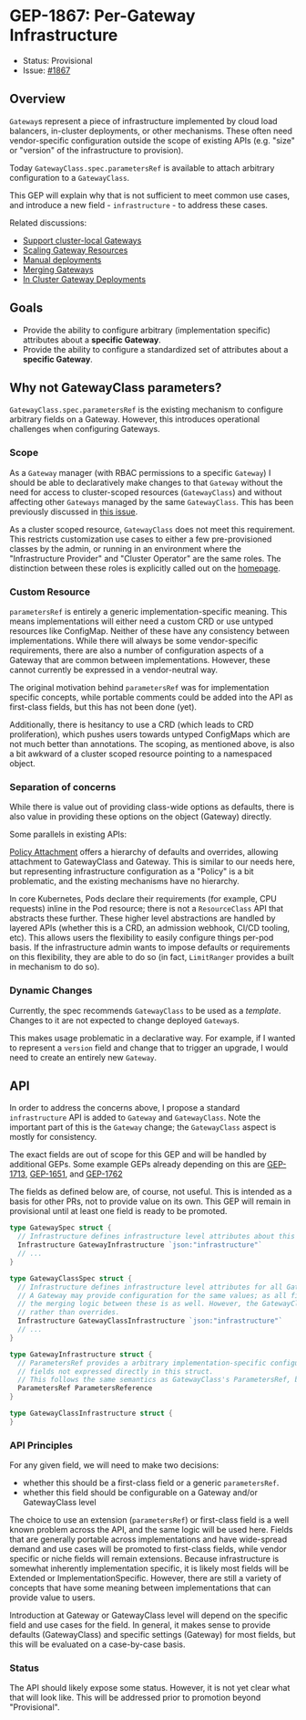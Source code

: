 # GEP-1867: Per-Gateway Infrastructure

* Status: Provisional
* Issue: [#1867](https://github.com/kubernetes-sigs/gateway-api/issues/1867)

## Overview

`Gateway`s represent a piece of infrastructure implemented by cloud load balancers, in-cluster deployments, or other mechanisms.
These often need vendor-specific configuration outside the scope of existing APIs (e.g. "size" or "version" of the infrastructure to provision).

Today `GatewayClass.spec.parametersRef` is available to attach arbitrary configuration to a `GatewayClass`.

This GEP will explain why that is not sufficient to meet common use cases, and introduce a new field - `infrastructure` - to address these cases.

Related discussions:
* [Support cluster-local Gateways](https://github.com/kubernetes-sigs/gateway-api/discussions/1247)
* [Scaling Gateway Resources](https://github.com/kubernetes-sigs/gateway-api/discussions/1355)
* [Manual deployments](https://github.com/kubernetes-sigs/gateway-api/issues/1687)
* [Merging Gateways](https://github.com/kubernetes-sigs/gateway-api/pull/1863)
* [In Cluster Gateway Deployments](https://github.com/kubernetes-sigs/gateway-api/pull/1757)

## Goals

* Provide the ability to configure arbitrary (implementation specific) attributes about a **specific Gateway**.
* Provide the ability to configure a standardized set of attributes about a **specific Gateway**.

## Why not GatewayClass parameters?

`GatewayClass.spec.parametersRef` is the existing mechanism to configure arbitrary fields on a Gateway.
However, this introduces operational challenges when configuring Gateways.

### Scope

As a `Gateway` manager (with RBAC permissions to a specific `Gateway`) I should be able to declaratively make changes to that `Gateway` without the need for access to cluster-scoped resources (`GatewayClass`) and without affecting other `Gateways` managed by the same `GatewayClass`.
This has been previously discussed in [this issue](https://github.com/kubernetes-sigs/gateway-api/issues/567).

As a cluster scoped resource, `GatewayClass` does not meet this requirement.
This restricts customization use cases to either a few pre-provisioned classes by the admin, or running in an environment where the "Infrastructure Provider" and "Cluster Operator" are the same roles.
The distinction between these roles is explicitly called out on the [homepage](https://gateway-api.sigs.k8s.io/#what-is-the-gateway-api).

### Custom Resource

`parametersRef` is entirely a generic implementation-specific meaning.
This means implementations will either need a custom CRD or use untyped resources like ConfigMap.
Neither of these have any consistency between implementations.
While there will always be some vendor-specific requirements, there are also a number of configuration aspects of a Gateway that are common between implementations.
However, these cannot currently be expressed in a vendor-neutral way.

The original motivation behind `parametersRef` was for implementation specific concepts, while portable comments could be added into the API as first-class fields, but this has not been done (yet).

Additionally, there is hesitancy to use a CRD (which leads to CRD proliferation), which pushes users towards untyped ConfigMaps which are not much better than annotations.
The scoping, as mentioned above, is also a bit awkward of a cluster scoped resource pointing to a namespaced object.

### Separation of concerns

While there is value out of providing class-wide options as defaults, there is also value in providing these options on the object (Gateway) directly.

Some parallels in existing APIs:

[Policy Attachment](https://gateway-api.sigs.k8s.io/references/policy-attachment) offers a hierarchy of defaults and overrides, allowing attachment to GatewayClass and Gateway.
This is similar to our needs here, but representing infrastructure configuration as a "Policy" is a bit problematic, and the existing mechanisms have no hierarchy.

In core Kubernetes, Pods declare their requirements (for example, CPU requests) inline in the Pod resource; there is not a `ResourceClass` API that abstracts these further.
These higher level abstractions are handled by layered APIs (whether this is a CRD, an admission webhook, CI/CD tooling, etc).
This allows users the flexibility to easily configure things per-pod basis.
If the infrastructure admin wants to impose defaults or requirements on this flexibility, they are able to do so (in fact, `LimitRanger` provides a built in mechanism to do so).

### Dynamic Changes

Currently, the spec recommends `GatewayClass` to be used as a *template*.
Changes to it are not expected to change deployed `Gateway`s.

This makes usage problematic in a declarative way.
For example, if I wanted to represent a `version` field and change that to trigger an upgrade, I would need to create an entirely new `Gateway`.

## API

In order to address the concerns above, I propose a standard `infrastructure` API is added to `Gateway` and `GatewayClass`.
Note the important part of this is the `Gateway` change; the `GatewayClass` aspect is mostly for consistency.

The exact fields are out of scope for this GEP and will be handled by additional GEPs.
Some example GEPs already depending on this are [GEP-1713](/geps/gep-1713.md), [GEP-1651](/geps/gep-1651.md), and [GEP-1762](/geps/gep-1762.md)

The fields as defined below are, of course, not useful.
This is intended as a basis for other PRs, not to provide value on its own.
This GEP will remain in provisional until at least one field is ready to be promoted.

```go
type GatewaySpec struct {
  // Infrastructure defines infrastructure level attributes about this Gateway instance.
  Infrastructure GatewayInfrastructure `json:"infrastructure"`
  // ...
}

type GatewayClassSpec struct {
  // Infrastructure defines infrastructure level attributes for all Gateways in this class.
  // A Gateway may provide configuration for the same values; as all fields in GatewayInfrastructure are implementation specific,
  // the merging logic between these is as well. However, the GatewayClass is generally expected to be providing defaults
  // rather than overrides.
  Infrastructure GatewayClassInfrastructure `json:"infrastructure"`
  // ...
}

type GatewayInfrastructure struct {
  // ParametersRef provides a arbitrary implementation-specific configuration for
  // fields not expressed directly in this struct.
  // This follows the same semantics as GatewayClass's ParametersRef, but lives on the Gateway.
  ParametersRef ParametersReference
}

type GatewayClassInfrastructure struct {
}
```

### API Principles

For any given field, we will need to make two decisions:
* whether this should be a first-class field or a generic `parametersRef`.
* whether this field should be configurable on a Gateway and/or GatewayClass level

The choice to use an extension (`parametersRef`) or first-class field is a well known problem across the API, and the same logic will be used here.
Fields that are generally portable across implementations and have wide-spread demand and use cases will be promoted to first-class fields,
while vendor specific or niche fields will remain extensions.
Because infrastructure is somewhat inherently implementation specific, it is likely most fields will be Extended or ImplementationSpecific.
However, there are still a variety of concepts that have some meaning between implementations that can provide value to users.

Introduction at Gateway or GatewayClass level will depend on the specific field and use cases for the field.
In general, it makes sense to provide defaults (GatewayClass) and specific settings (Gateway) for most fields, but
this will be evaluated on a case-by-case basis.

### Status

The API should likely expose some status. However, it is not yet clear what that will look like.
This will be addressed prior to promotion beyond "Provisional".
